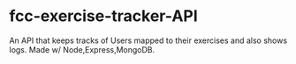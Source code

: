 # fcc-exercise-tracker-API
An API that keeps tracks of Users mapped to their exercises and also shows logs. Made w/ Node,Express,MongoDB.
